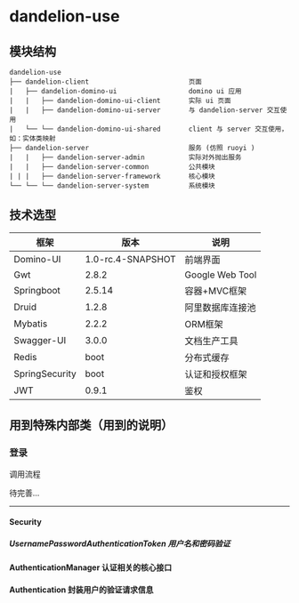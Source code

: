 # dandelion-use

## 模块结构

```
dandelion-use
├── dandelion-client                         页面
|   ├── dandelion-domino-ui                  domino ui 应用
|   |   ├── dandelion-domino-ui-client       实际 ui 页面
|   |   ├── dandelion-domino-ui-server       与 dandelion-server 交互使用
|   └── └── dandelion-domino-ui-shared       client 与 server 交互使用，如：实体类映射
├── dandelion-server                         服务 (仿照 ruoyi )
|   |   ├── dandelion-server-admin           实际对外抛出服务
|   |   ├── dandelion-server-common          公共模块
| | |   ├── dandelion-server-framework       核心模块
└── └── └── dandelion-server-system          系统模块
```

## 技术选型

| 框架             | 版本                | 说明               | 
|----------------|-------------------|------------------|
| Domino-UI      | 1.0-rc.4-SNAPSHOT | 前端界面             |
| Gwt            | 2.8.2             | Google Web Tool  |
| Springboot     | 2.5.14            | 容器+MVC框架         |
| Druid          | 1.2.8             | 阿里数据库连接池         |
| Mybatis        | 2.2.2             | ORM框架            |
| Swagger-UI     | 3.0.0             | 文档生产工具           |
| Redis          | boot              | 分布式缓存            |
| SpringSecurity | boot              | 认证和授权框架          |
| JWT            | 0.9.1             | 鉴权               |

## 用到特殊内部类（用到的说明）

### 登录

调用流程  

待完善...


---


#### Security

##### UsernamePasswordAuthenticationToken 用户名和密码验证

#### AuthenticationManager 认证相关的核心接口

#### Authentication 封装用户的验证请求信息

```java

```
